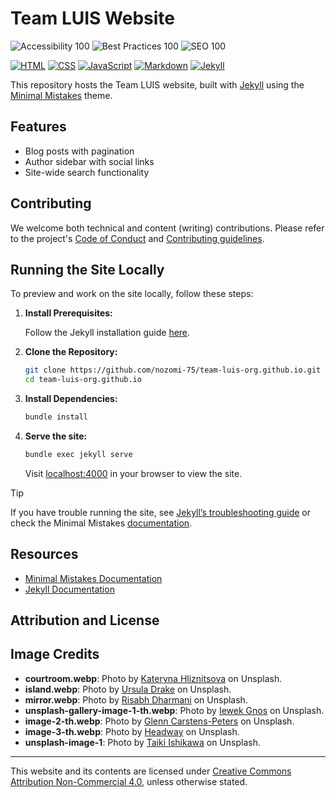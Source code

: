# Team LUIS Website

![Accessibility 100](https://img.shields.io/badge/Accessibility-100-brightgreen)
![Best Practices 100](https://img.shields.io/badge/Best%20Practices-100-brightgreen)
![SEO 100](https://img.shields.io/badge/SEO-100-brightgreen)

[![HTML](https://img.shields.io/badge/HTML-%23E34F26.svg?logo=html5&logoColor=white)](#)
[![CSS](https://img.shields.io/badge/CSS-639?logo=css&logoColor=fff)](#)
[![JavaScript](https://img.shields.io/badge/JavaScript-F7DF1E?logo=javascript&logoColor=000)](#)
[![Markdown](https://img.shields.io/badge/Markdown-%23000000.svg?logo=markdown&logoColor=white)](#)
[![Jekyll](https://img.shields.io/badge/Jekyll-C00?logo=jekyll&logoColor=fff)](#)

This repository hosts the Team LUIS website, built with [Jekyll](https://jekyllrb.com/) using the [Minimal Mistakes](https://mmistakes.github.io/minimal-mistakes/) theme. 

## Features

- Blog posts with pagination
- Author sidebar with social links
- Site-wide search functionality

## Contributing

We welcome both technical and content (writing) contributions. Please refer to the project's [Code of Conduct](CODE_OF_CONDUCT.md) and [Contributing guidelines](CONTRIBUTING.md).

## Running the Site Locally

To preview and work on the site locally, follow these steps:

1. **Install Prerequisites:**

    Follow the Jekyll installation guide [here](https://jekyllrb.com/docs/installation/).

2. **Clone the Repository:**

    ```sh
    git clone https://github.com/nozomi-75/team-luis-org.github.io.git
    cd team-luis-org.github.io
    ```

3. **Install Dependencies:**

    ```sh
    bundle install
    ```

4. **Serve the site:**

    ```sh
    bundle exec jekyll serve
    ```

    Visit [localhost:4000](http://localhost:4000) in your browser to view the site.

> [!TIP]
> If you have trouble running the site, see [Jekyll’s troubleshooting guide](https://jekyllrb.com/docs/troubleshooting/) or check the Minimal Mistakes [documentation](https://mmistakes.github.io/minimal-mistakes/docs/quick-start-guide/).

## Resources

- [Minimal Mistakes Documentation](https://mmistakes.github.io/minimal-mistakes/docs/)
- [Jekyll Documentation](https://jekyllrb.com/docs/)

## Attribution and License

## Image Credits

- **courtroom.webp**: Photo by [Kateryna Hliznitsova](https://unsplash.com/es/@kate_gliz) on Unsplash.
- **island.webp**: Photo by [Ursula Drake](https://unsplash.com/@ursuladrake) on Unsplash.
- **mirror.webp**: Photo by [Risabh Dharmani](https://unsplash.com/@rishabhdharmani) on Unsplash.
- **unsplash-gallery-image-1-th.webp**: Photo by [Iewek Gnos](https://unsplash.com/@imkirk) on Unsplash.
- **image-2-th.webp**: Photo by [Glenn Carstens-Peters](https://unsplash.com/@glenncarstenspeters) on Unsplash.
- **image-3-th.webp**: Photo by [Headway](https://unsplash.com/@headwayio) on Unsplash.
- **unsplash-image-1**: Photo by [Taiki Ishikawa](https://unsplash.com/@fl__q) on Unsplash.

---

This website and its contents are licensed under [Creative Commons Attribution Non-Commercial 4.0](https://creativecommons.org/licenses/by-nc/4.0/), unless otherwise stated.